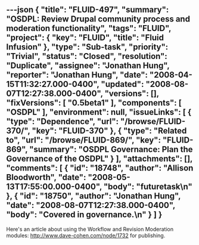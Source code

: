 ---json
{
  "title": "FLUID-497",
  "summary": "OSDPL: Review Drupal community process and moderation functionality",
  "tags": "FLUID",
  "project": {
    "key": "FLUID",
    "title": "Fluid Infusion"
  },
  "type": "Sub-task",
  "priority": "Trivial",
  "status": "Closed",
  "resolution": "Duplicate",
  "assignee": "Jonathan Hung",
  "reporter": "Jonathan Hung",
  "date": "2008-04-15T11:32:27.000-0400",
  "updated": "2008-08-07T12:27:38.000-0400",
  "versions": [],
  "fixVersions": [
    "0.5beta1"
  ],
  "components": [
    "OSDPL"
  ],
  "environment": null,
  "issueLinks": [
    {
      "type": "Dependence",
      "url": "/browse/FLUID-370/",
      "key": "FLUID-370"
    },
    {
      "type": "Related to",
      "url": "/browse/FLUID-869/",
      "key": "FLUID-869",
      "summary": "OSDPL Governance: Plan the Governance of the OSDPL"
    }
  ],
  "attachments": [],
  "comments": [
    {
      "id": "18748",
      "author": "Allison Bloodworth",
      "date": "2008-05-13T17:55:00.000-0400",
      "body": "futuretask\n"
    },
    {
      "id": "18750",
      "author": "Jonathan Hung",
      "date": "2008-08-07T12:27:38.000-0400",
      "body": "Covered in governance.\n"
    }
  ]
}
---
Here's an article about using the Workflow and Revision Moderation modules: <http://www.dave-cohen.com/node/1732> for publishing.

        